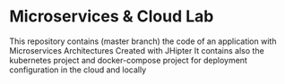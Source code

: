 # Microservices & Cloud Lab

This repository contains (master branch) the code of an application with Microservices Architectures Created with JHipter 
It contains also the kubernetes project and docker-compose project for deployment configuration in the cloud and locally 
